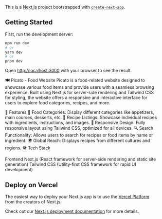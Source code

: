 This is a [Next.js](https://nextjs.org/) project bootstrapped with [`create-next-app`](https://github.com/vercel/next.js/tree/canary/packages/create-next-app).

## Getting Started

First, run the development server:

```bash
npm run dev
# or
yarn dev
# or
pnpm dev
```

Open [http://localhost:3000](http://localhost:3000) with your browser to see the result.

🍽️ Picato - Food Website
Picato is a food-related website designed to showcase various food items and provide users with a seamless browsing experience. Built using Next.js for server-side rendering and Tailwind CSS for styling, the website offers a responsive and interactive interface for users to explore food categories, recipes, and more.

🚀 Features
🍔 Food Categories: Display different categories like appetizers, main courses, desserts, etc.
🍴 Recipe Listings: Showcase individual recipes with ingredients, instructions, and images.
📱 Responsive Design: Fully responsive layout using Tailwind CSS, optimized for all devices.
🔍 Search Functionality: Allows users to search for recipes or food items by name or ingredient.
🌍 Global Reach: Displays recipes from different cultures and regions.
🛠️ Tech Stack


Frontend
Next.js (React framework for server-side rendering and static site generation)
Tailwind CSS (Utility-first CSS framework for rapid UI development)







## Deploy on Vercel

The easiest way to deploy your Next.js app is to use the [Vercel Platform](https://vercel.com/new?utm_medium=default-template&filter=next.js&utm_source=create-next-app&utm_campaign=create-next-app-readme) from the creators of Next.js.

Check out our [Next.js deployment documentation](https://nextjs.org/docs/deployment) for more details.

